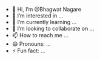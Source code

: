 - 👋 Hi, I’m @Bhagwat Nagare
- 👀 I’m interested in ...
- 🌱 I’m currently learning ...
- 💞️ I’m looking to collaborate on ...
- 📫 How to reach me ...
- 😄 Pronouns: ...
- ⚡ Fun fact: ...

<!---
TechnicalPxN/TechnicalPxN is a ✨ special ✨ repository because its `README.md` (this file) appears on your GitHub profile.
You can click the Preview link to take a look at your changes.
--->
